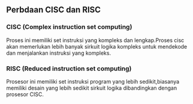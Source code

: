 ## Perbdaan CISC dan RISC

### CISC (Complex instruction set computing)

Proses ini memiliki set instruksi yang kompleks dan lengkap.Proses cisc akan memerlukan lebih banyak sirkuit logika kompleks untuk mendekode dan menjalankan instruksi yang kompleks.

### RISC (Reduced instruction set computing)

Prosesor ini memiliki set instruksi program yang lebih sedikit,biasanya memiliki desain yang lebih sedikit sirkuit logika dibandingkan dengan prosesor CISC.
